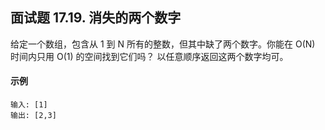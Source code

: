 ## 面试题 17.19. 消失的两个数字
给定一个数组，包含从 1 到 N 所有的整数，但其中缺了两个数字。你能在 O(N) 时间内只用 O(1) 的空间找到它们吗？
以任意顺序返回这两个数字均可。

#### 示例 
```
输入: [1]
输出: [2,3]
```
